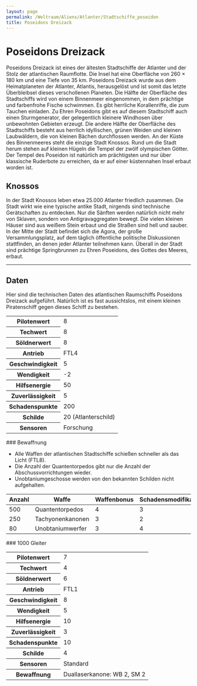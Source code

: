 ```yaml
---
layout: page
permalink: /Weltraum/Aliens/Atlanter/Stadtschiffe_poseidon
title: Poseidons Dreizack
---
```


# Poseidons Dreizack

Poseidons Dreizack ist eines der ältesten Stadtschiffe der Atlanter und der Stolz der atlantischen Raumflotte. Die Insel hat eine Oberfläche von 260 &times; 180 km und eine Tiefe von 35 km. Poseidons Dreizack wurde aus dem Heimatplaneten der Atlanter, Atlantis, herausgelöst und ist somit das letzte Überbleibsel dieses verschollenen Planeten. Die Hälfte der Oberfläche des Stadtschiffs wird von einem Binnenmeer eingenommen, in dem prächtige und farbenfrohe Fische schwimmen. Es gibt herrliche Korallenriffe, die zum Tauchen einladen. Zu Ehren Poseidons gibt es auf diesem Stadtschiff auch einen Sturmgenerator, der gelegentlich kleinere Windhosen über unbewohnten Gebieten erzeugt. Die andere Hälfte der Oberfläche des Stadtschiffs besteht aus herrlich idyllischen, grünen Weiden und kleinen Laubwäldern, die von kleinen Bächen durchflossen werden. An der Küste des Binnenmeeres steht die einzige Stadt Knossos. Rund um die Stadt herum stehen auf kleinen Hügeln die Tempel der zwölf olympischen Götter. Der Tempel des Poseidon ist natürlich am prächtigsten und nur über klassische Ruderbote zu erreichen, da er auf einer küstennahen Insel erbaut worden ist.

## Knossos

In der Stadt Knossos leben etwa 25.000 Atlanter friedlich zusammen. Die Stadt wirkt wie eine typische antike Stadt, nirgends sind technische Gerätschaften zu entdecken. Nur die Sänften werden natürlich nicht mehr von Sklaven, sondern von Antigravaggregaten bewegt. Die vielen kleinen Häuser sind aus weißem Stein erbaut und die Straßen sind hell und sauber. In der Mitte der Stadt befindet sich die Agora, der große Versammlungsplatz, auf dem täglich öffentliche politische Diskussionen stattfinden, an denen jeder Atlanter teilnehmen kann. Überall in der Stadt sind prächtige Springbrunnen zu Ehren Poseidons, des Gottes des Meeres, erbaut.


***
## Daten

Hier sind die technischen Daten des atlantischen Raumschiffs Poseidons Dreizack aufgeführt. Natürlich ist es fast aussichtslos, mit einem kleinen Piratenschiff gegen dieses Schiff zu bestehen.

<table>
<tbody>
<tr><th>Pilotenwert</th><td>8</td></tr>
<tr><th>Techwert</th><td>8</td></tr>
<tr><th>Söldnerwert</th><td>8</td></tr>
<tr><th>Antrieb</th><td>FTL4</td></tr>
<tr><th>Geschwindigkeit</th><td>5</td></tr>
<tr><th>Wendigkeit</th><td>-2</td></tr>
<tr><th>Hilfsenergie</th><td>50</td></tr>
<tr><th>Zuverlässigkeit</th><td>5</td></tr>
<tr><th>Schadenspunkte</th><td>200</td></tr>
<tr><th>Schilde</th><td>20 (Atlanterschild)</td></tr>
<tr><th>Sensoren</th><td>Forschung</td></tr>
</tbody>
</table>
### Bewaffnung

- Alle Waffen der atlantischen Stadtschiffe schießen schneller als das Licht (FTL8).
- Die Anzahl der Quantentorpedos gibt nur die Anzahl der Abschussvorrichtungen wieder.
- Unobtaniumgeschosse werden von den bekannten Schilden nicht aufgehalten.

<table>
<thead>
<tr><th>Anzahl</th><th>Waffe</th><th>Waffenbonus</th><th>Schadensmodifikator</th></tr>
</thead>
<tbody>
<tr><td>500</td><td>Quantentorpedos</td><td>4</td><td>3</td></tr>
<tr><td>250</td><td>Tachyonenkanonen</td><td>3</td><td>2</td></tr>
<tr><td>80</td><td>Unobtaniumwerfer</td><td>3</td><td>4</td></tr>
</tbody>
</table>
### 1000 Gleiter

<table>
<tbody>
<tr><th>Pilotenwert</th><td>7</td></tr>
<tr><th>Techwert</th><td>4</td></tr>
<tr><th>Söldnerwert</th><td>6</td></tr>
<tr><th>Antrieb</th><td>FTL1</td></tr>
<tr><th>Geschwindigkeit</th><td>8</td></tr>
<tr><th>Wendigkeit</th><td>5</td></tr>
<tr><th>Hilfsenergie</th><td>10</td></tr>
<tr><th>Zuverlässigkeit</th><td>3</td></tr>
<tr><th>Schadenspunkte</th><td>10</td></tr>
<tr><th>Schilde</th><td>4</td></tr>
<tr><th>Sensoren</th><td>Standard</td></tr>
<tr><th>Bewaffnung</th><td>Duallaserkanone: WB 2, SM 2</td></tr>
</tbody>
</table>

